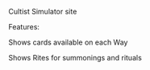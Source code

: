 Cultist Simulator site

Features:

Shows cards available on each Way

Shows Rites for summonings and rituals